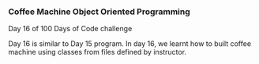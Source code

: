 ### Coffee Machine Object Oriented Programming

Day 16 of 100 Days of Code challenge

Day 16 is similar to Day 15 program. In day 16, we learnt how to built coffee machine using classes from files defined by instructor.

